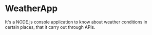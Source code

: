 # WeatherApp
It's a NODE.js console application to know about weather conditions in certain places, that it carry out through APIs.

